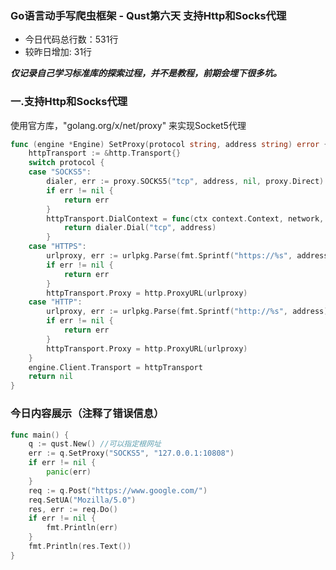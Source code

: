 ### Go语言动手写爬虫框架 - Qust第六天 支持Http和Socks代理

- 今日代码总行数：531行 
- 较昨日增加: 31行

***仅记录自己学习标准库的探索过程，并不是教程，前期会埋下很多坑。***

### 一.支持Http和Socks代理

使用官方库，"golang.org/x/net/proxy" 来实现Socket5代理

```go
func (engine *Engine) SetProxy(protocol string, address string) error {
	httpTransport := &http.Transport{}
	switch protocol {
	case "SOCKS5":
		dialer, err := proxy.SOCKS5("tcp", address, nil, proxy.Direct)
		if err != nil {
			return err
		}
		httpTransport.DialContext = func(ctx context.Context, network, address string) (net.Conn, error) {
			return dialer.Dial("tcp", address)
		}
	case "HTTPS":
		urlproxy, err := urlpkg.Parse(fmt.Sprintf("https://%s", address))
		if err != nil {
			return err
		}
		httpTransport.Proxy = http.ProxyURL(urlproxy)
	case "HTTP":
		urlproxy, err := urlpkg.Parse(fmt.Sprintf("http://%s", address))
		if err != nil {
			return err
		}
		httpTransport.Proxy = http.ProxyURL(urlproxy)
	}
	engine.Client.Transport = httpTransport
	return nil
}
```

### 今日内容展示（注释了错误信息）

```go
func main() {
	q := qust.New() //可以指定根网址
	err := q.SetProxy("SOCKS5", "127.0.0.1:10808")
	if err != nil {
		panic(err)
	}
	req := q.Post("https://www.google.com/")
	req.SetUA("Mozilla/5.0")
	res, err := req.Do()
	if err != nil {
		fmt.Println(err)
	}
	fmt.Println(res.Text())
}
```

